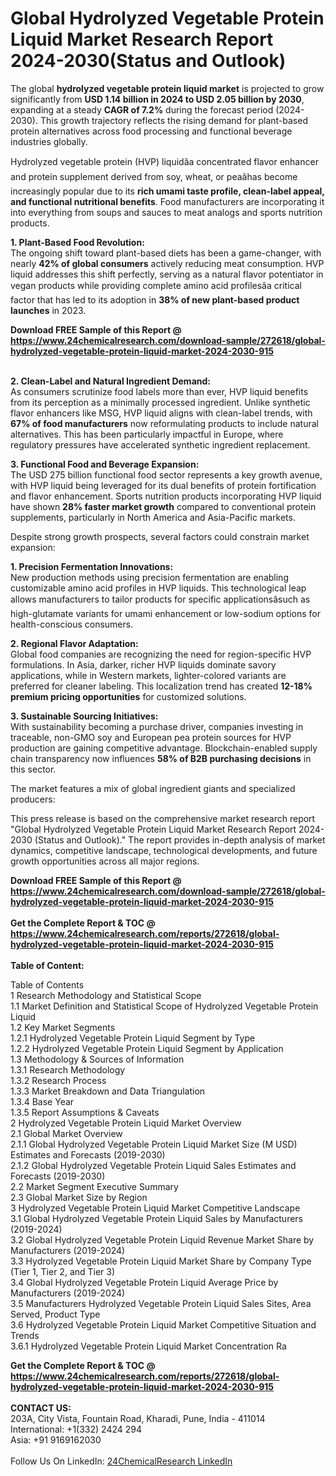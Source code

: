 <h1>Global Hydrolyzed Vegetable Protein Liquid Market Research Report 2024-2030(Status and Outlook)</h1><p>The global <strong>hydrolyzed vegetable protein liquid market</strong> is projected to grow significantly from <strong>USD 1.14 billion in 2024 to USD 2.05 billion by 2030</strong>, expanding at a steady <strong>CAGR of 7.2%</strong> during the forecast period (2024-2030). This growth trajectory reflects the rising demand for plant-based protein alternatives across food processing and functional beverage industries globally.</p><p>Hydrolyzed vegetable protein (HVP) liquidâa concentrated flavor enhancer and protein supplement derived from soy, wheat, or peaâhas become increasingly popular due to its <strong>rich umami taste profile, clean-label appeal, and functional nutritional benefits</strong>. Food manufacturers are incorporating it into everything from soups and sauces to meat analogs and sports nutrition products.</p><p><strong>1. Plant-Based Food Revolution:</strong><br>
The ongoing shift toward plant-based diets has been a game-changer, with nearly <strong>42% of global consumers</strong> actively reducing meat consumption. HVP liquid addresses this shift perfectly, serving as a natural flavor potentiator in vegan products while providing complete amino acid profilesâa critical factor that has led to its adoption in <strong>38% of new plant-based product launches</strong> in 2023.</p><div><b>Download FREE Sample of this Report @ 
            <a href="https://www.24chemicalresearch.com/download-sample/272618/global-hydrolyzed-vegetable-protein-liquid-market-2024-2030-915">
            https://www.24chemicalresearch.com/download-sample/272618/global-hydrolyzed-vegetable-protein-liquid-market-2024-2030-915</a></b></div><br><p><strong>2. Clean-Label and Natural Ingredient Demand:</strong><br>
As consumers scrutinize food labels more than ever, HVP liquid benefits from its perception as a minimally processed ingredient. Unlike synthetic flavor enhancers like MSG, HVP liquid aligns with clean-label trends, with <strong>67% of food manufacturers</strong> now reformulating products to include natural alternatives. This has been particularly impactful in Europe, where regulatory pressures have accelerated synthetic ingredient replacement.</p><p><strong>3. Functional Food and Beverage Expansion:</strong><br>
The USD 275 billion functional food sector represents a key growth avenue, with HVP liquid being leveraged for its dual benefits of protein fortification and flavor enhancement. Sports nutrition products incorporating HVP liquid have shown <strong>28% faster market growth</strong> compared to conventional protein supplements, particularly in North America and Asia-Pacific markets.</p><p>Despite strong growth prospects, several factors could constrain market expansion:</p><p><strong>1. Precision Fermentation Innovations:</strong><br>
New production methods using precision fermentation are enabling customizable amino acid profiles in HVP liquids. This technological leap allows manufacturers to tailor products for specific applicationsâsuch as high-glutamate variants for umami enhancement or low-sodium options for health-conscious consumers.</p><p><strong>2. Regional Flavor Adaptation:</strong><br>
Global food companies are recognizing the need for region-specific HVP formulations. In Asia, darker, richer HVP liquids dominate savory applications, while in Western markets, lighter-colored variants are preferred for cleaner labeling. This localization trend has created <strong>12-18% premium pricing opportunities</strong> for customized solutions.</p><p><strong>3. Sustainable Sourcing Initiatives:</strong><br>
With sustainability becoming a purchase driver, companies investing in traceable, non-GMO soy and European pea protein sources for HVP production are gaining competitive advantage. Blockchain-enabled supply chain transparency now influences <strong>58% of B2B purchasing decisions</strong> in this sector.</p><p>The market features a mix of global ingredient giants and specialized producers:</p><p>This press release is based on the comprehensive market research report "Global Hydrolyzed Vegetable Protein Liquid Market Research Report 2024-2030 (Status and Outlook)." The report provides in-depth analysis of market dynamics, competitive landscape, technological developments, and future growth opportunities across all major regions.</p><div><b>Download FREE Sample of this Report @ 
            <a href="https://www.24chemicalresearch.com/download-sample/272618/global-hydrolyzed-vegetable-protein-liquid-market-2024-2030-915">
            https://www.24chemicalresearch.com/download-sample/272618/global-hydrolyzed-vegetable-protein-liquid-market-2024-2030-915</a></b></div><br><div><b>Get the Complete Report & TOC @ 
            <a href="https://www.24chemicalresearch.com/reports/272618/global-hydrolyzed-vegetable-protein-liquid-market-2024-2030-915">
            https://www.24chemicalresearch.com/reports/272618/global-hydrolyzed-vegetable-protein-liquid-market-2024-2030-915</a></b></div><br>
            <b>Table of Content:</b><p>Table of Contents<br />
1 Research Methodology and Statistical Scope<br />
1.1 Market Definition and Statistical Scope of Hydrolyzed Vegetable Protein Liquid<br />
1.2 Key Market Segments<br />
1.2.1 Hydrolyzed Vegetable Protein Liquid Segment by Type<br />
1.2.2 Hydrolyzed Vegetable Protein Liquid Segment by Application<br />
1.3 Methodology & Sources of Information<br />
1.3.1 Research Methodology<br />
1.3.2 Research Process<br />
1.3.3 Market Breakdown and Data Triangulation<br />
1.3.4 Base Year<br />
1.3.5 Report Assumptions & Caveats<br />
2 Hydrolyzed Vegetable Protein Liquid Market Overview<br />
2.1 Global Market Overview<br />
2.1.1 Global Hydrolyzed Vegetable Protein Liquid Market Size (M USD) Estimates and Forecasts (2019-2030)<br />
2.1.2 Global Hydrolyzed Vegetable Protein Liquid Sales Estimates and Forecasts (2019-2030)<br />
2.2 Market Segment Executive Summary<br />
2.3 Global Market Size by Region<br />
3 Hydrolyzed Vegetable Protein Liquid Market Competitive Landscape<br />
3.1 Global Hydrolyzed Vegetable Protein Liquid Sales by Manufacturers (2019-2024)<br />
3.2 Global Hydrolyzed Vegetable Protein Liquid Revenue Market Share by Manufacturers (2019-2024)<br />
3.3 Hydrolyzed Vegetable Protein Liquid Market Share by Company Type (Tier 1, Tier 2, and Tier 3)<br />
3.4 Global Hydrolyzed Vegetable Protein Liquid Average Price by Manufacturers (2019-2024)<br />
3.5 Manufacturers Hydrolyzed Vegetable Protein Liquid Sales Sites, Area Served, Product Type<br />
3.6 Hydrolyzed Vegetable Protein Liquid Market Competitive Situation and Trends<br />
3.6.1 Hydrolyzed Vegetable Protein Liquid Market Concentration Ra</p><div><b>Get the Complete Report & TOC @ 
            <a href="https://www.24chemicalresearch.com/reports/272618/global-hydrolyzed-vegetable-protein-liquid-market-2024-2030-915">
            https://www.24chemicalresearch.com/reports/272618/global-hydrolyzed-vegetable-protein-liquid-market-2024-2030-915</a></b></div><br><b>CONTACT US:</b><br>
            203A, City Vista, Fountain Road, Kharadi, Pune, India - 411014<br>
            International: +1(332) 2424 294<br>
            Asia: +91 9169162030 <br><br>
            Follow Us On LinkedIn: <a href="https://www.linkedin.com/company/24chemicalresearch/">24ChemicalResearch LinkedIn</a>